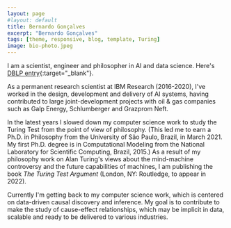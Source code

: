 ```yaml
---
layout: page
#layout: default
title: Bernardo Gonçalves
excerpt: "Bernardo Gonçalves"
tags: [theme, responsive, blog, template, Turing]
image: bio-photo.jpeg
---
```


I am a scientist, engineer and philosopher in AI and data science. Here's [DBLP entry](https://dblp.org/pid/35/1880.html){:target="_blank"}.

As a permanent research scientist at IBM Research (2016-2020), I've worked in the design, development and delivery of AI systems, having contributed to large joint-development projects with oil & gas companies such as Galp Energy, Schlumberger and Grazprom Neft. 

In the latest years I slowed down my computer science work to study the Turing Test from the point of view of philosophy. (This led me to earn a Ph.D. in Philosophy from the University of São Paulo, Brazil, in March 2021. My first Ph.D. degree is in Computational Modeling from the National Laboratory for Scientific Computing, Brazil, 2015.) As a result of my philosophy work on Alan Turing's views about the mind-machine controversy and the future capabilities of machines, I am publishing the book _The Turing Test Argument_ (London, NY: Routledge, to appear in 2022). 

Currently I'm getting back to my computer science work, which is centered on data-driven causal discovery and inference. My goal is to contribute to make the study of cause-effect relationships, which may be implicit in data, scalable and ready to be delivered to various industries. 

